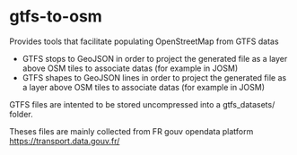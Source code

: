 # gtfs-to-osm
Provides tools that facilitate populating OpenStreetMap from GTFS datas
- GTFS stops to GeoJSON in order to project the generated file as a layer above OSM tiles to associate datas (for example in JOSM)
- GTFS shapes to GeoJSON lines in order to project the generated file as a layer above OSM tiles to associate datas (for example in JOSM)

GTFS files are intented to be stored uncompressed into a gtfs_datasets/ folder.

Theses files are mainly collected from FR gouv opendata platform https://transport.data.gouv.fr/
